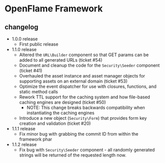 # OpenFlame Framework

## changelog

 - 1.0.0 release
	 - First public release
 - 1.1.0 release
	 - Altered the `URL\Builder` component so that GET params can be added to all generated URLs (ticket #54)
	 - Document and cleanup the code for the `Security\Seeder` component (ticket #41)
	 - Overhauled the asset instance and asset manager objects for supporting assets on an external domain (ticket #53)
	 - Optimize the event dispatcher for use with closures, functions, and static method calls
	 - Rework TTL support for the caching system and how file-based caching engines are designed (ticket #50)
		- NOTE: This change breaks backwards compatibility when instantiating the caching engines
	 - Introduce a new object (`Security\Form`) that provides form key creation and validation (ticket #20)
 - 1.1.1 release
	 - Fix minor bug with grabbing the commit ID from within the framework phar
 - 1.1.2 release
	 - Fix bug with `Security\Seeder` component - all randomly generated strings will be returned of the requested length now.
